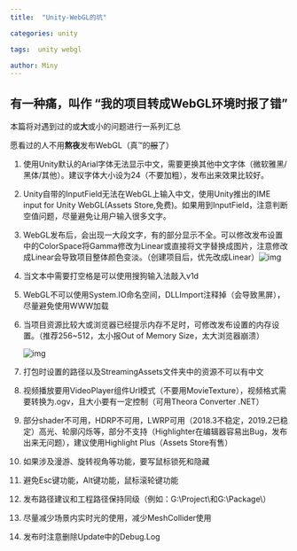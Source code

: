 ```yaml
---
title:  "Unity-WebGL的坑"

categories: unity

tags:  unity webgl

author: Miny
---
```


## 有一种痛，叫作 “我的项目转成**WebGL**环境时报了错”

本篇将对遇到过的或**大**或小的问题进行一系列汇总

愿看过的人不用**熬夜**发布WebGL（真™的~~服~~了）

1. 使用Unity默认的Arial字体无法显示中文，需要更换其他中文字体（微软雅黑/黑体/其他）。建议字体大小设为24（不要加粗），发布出来效果比较好。

2. Unity自带的InputField无法在WebGL上输入中文，使用Unity推出的IME input for Unity WebGL(Assets Store,免费)。如果用到InputField，注意判断空值问题，尽量避免让用户输入很多文字。

3. WebGL发布后，会出现一大段文字，有的部分显示不全。可以修改发布设置中的ColorSpace将Gamma修改为Linear或直接将文字替换成图片，注意修改成Linear会导致项目整体颜色变淡。（创建项目后，优先改成Linear）![img](file:///C:\Users\Admin\AppData\Local\Temp\ksohtml32876\wps2.jpg)

4. 当文本中需要打空格是可以使用搜狗输入法敲入v1d

5. WebGL不可以使用System.IO命名空间，DLLImport注释掉（会导致黑屏），尽量避免使用WWW加载

6. 当项目资源比较大或浏览器已经提示内存不足时，可修改发布设置的内存设置。（推荐256~512，太小报Out of Memory Size，太大浏览器崩溃）

   ![img](file:///C:\Users\Admin\AppData\Local\Temp\ksohtml32876\wps3.jpg)

7.  打包时设置的路径以及StreamingAssets文件夹中的资源不可以有中文

8. 视频播放要用VideoPlayer组件Url模式（不要用MovieTexture），视频格式需要转换为.ogv，且大小要有一定控制（可用Theora Converter .NET）

9. 部分shader不可用，HDRP不可用，LWRP可用（2018.3不稳定，2019.2已稳定）高光、轮廓闪烁等，部分不支持（Highlighter在编辑器容易出Bug，发布出来无问题），建议使用Highlight Plus（Assets Store有售）

10. 如果涉及漫游、旋转视角等功能，要写鼠标锁死和隐藏

11. 避免Esc键功能，Alt键功能，鼠标滚轮键功能

12. 发布路径建议和工程路径保持同级（例如：G:\Project\和G:\Package\）

13. 尽量减少场景内实时光的使用，减少MeshCollider使用

14. 发布时注意删除Update中的Debug.Log

